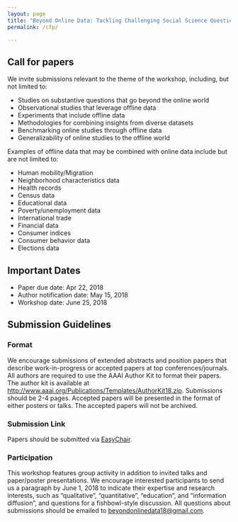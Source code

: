 ```yaml
---
layout: page
title: "Beyond Online Data: Tackling Challenging Social Science Questions"
permalink: /cfp/

---
```


## Call for papers
We invite submissions relevant to the theme of the workshop, including, but not limited to: 
- Studies on substantive questions that go beyond the online world 
- Observational studies that leverage offline data 
- Experiments that include offline data 
- Methodologies for combining insights from diverse datasets
- Benchmarking online studies through offline data 
- Generalizability of online studies to the offline world

Examples of offline data that may be combined with online data include but are not limited to: 
- Human mobility/Migration 
- Neighborhood characteristics data 
- Health records 
- Census data 
- Educational data 
- Poverty/unemployment data 
- International trade 
- Financial data 
- Consumer indices 
- Consumer behavior data 
- Elections data 

## Important Dates 
- Paper due date: Apr 22, 2018
- Author notification date: May 15, 2018
- Workshop date: June 25, 2018  

## Submission Guidelines 
### Format
We encourage submissions of extended abstracts and position papers that describe work-in-progress or accepted papers at top conferences/journals. All authors are required to use the AAAI Author Kit to format their papers. The author kit is available at <http://www.aaai.org/Publications/Templates/AuthorKit18.zip>. Submissions should be 2-4 pages. Accepted papers will be presented in the format of either posters or talks. The accepted papers will not be archived.

### Submission Link
Papers should be submitted via [EasyChair](https://easychair.org/conferences/?conf=bod18).

### Participation 
This workshop features group activity in addition to invited talks and paper/poster presentations. We encourage interested participants to send us a paragraph by June 1, 2018 to indicate their expertise and research interests, such as “qualitative”, “quantitative”, “education”, and “information diffusion”, and questions for a fishbowl-style discussion.  All questions about submissions should be emailed to [beyondonlinedata18@gmail.com](mailto:beyondonlinedata18@gmail.com).

